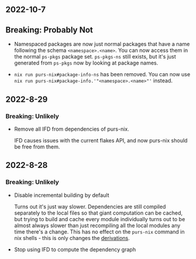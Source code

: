 ## 2022-10-7
## Breaking: Probably Not

- Namespaced packages are now just normal packages that have a name following the schema `<namespace>.<name>`. You can now access them in the normal `ps-pkgs` package set. `ps-pkgs-ns` still exists, but it's just generated from `ps-pkgs` now by looking at package names.

- `nix run purs-nix#package-info-ns` has been removed. You can now use `nix run purs-nix#package-info.'"<namespace>.<name>"'` instead.


## 2022-8-29
### Breaking: Unlikely

- Remove all IFD from dependencies of purs-nix.

  IFD causes issues with the current flakes API, and now purs-nix should be free from them.

## 2022-8-28
### Breaking: Unlikely

- Disable incremental building by default

  Turns out it's just way slower. Dependencies are still compiled separately to the local files so that giant computation can be cached, but trying to build and cache every module individually turns out to be almost always slower than just recompiling all the local modules any time there's a change. This has no effect on the `purs-nix` command in nix shells - this is only changes the [derivations](docs/derivations.md).

- Stop using IFD to compute the dependency graph

